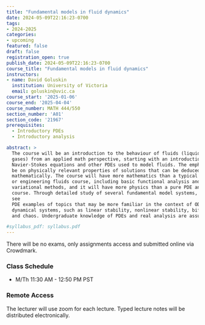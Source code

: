 ```yaml
---
title: "Fundamental models in fluid dynamics"
date: 2024-05-09T22:16:23-0700
tags:
- 2024-2025
categories:
- upcoming
featured: false
draft: false
registration_open: true
publish_date: 2024-05-09T22:16:23-0700
course_title: "Fundamental models in fluid dynamics"
instructors:
- name: David Goluskin
  institution: University of Victoria
  email: goluskin@uvic.ca
course_start: '2025-01-06'
course_end: '2025-04-04'
course_number: MATH 444/550
section_number: 'A01'
section_code: '21967'
prerequisites:
  - Introductory PDEs
  - Introductory analysis

abstract: >
  The course will be an introduction to the behaviour of fluids (liquids and
  gases) from an applied math perspective, starting with an introduction to the
  Navier-Stokes equations and other PDEs used to model fluids. The emphasis will
  be on physically relevant properties of solutions that can be deduced
  mathematically. The course will have more mathematics than a typical physics
  or engineering fluids course, including basic functional analysis and
  variational methods, and it will have more physics than a pure PDE analysis
  course. Through detailed study of several fundamental model systems, we will
  see
  PDE examples of topics that may be more familiar in the context of ODE
  dynamical systems, such as linear stability, nonlinear stability, bifurcations
  and chaos. Undergraduate knowledge of PDEs and real analysis are assumed.

#syllabus_pdf: syllabus.pdf
---
```

There will be no exams, only assignments access and submitted online via
Crowdmark.

### Class Schedule
  * M/Th 11:30 AM - 12:50 PM PST

### Remote Access
The lecturer will use zoom for each lecture.  Typed lecture notes will be distributed electronically.

